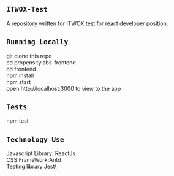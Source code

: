 ## `ITWOX-Test`
A repository written for ITWOX test for react developer position.

## `Running Locally`
git clone this repo\
cd propensitylabs-frontend\
cd frontend\
npm install\
npm start\
open http://localhost:3000 to view to the app


## `Tests`
npm test


## `Technology Use`
Javascript Library: ReactJs\
CSS FrameWork:Antd\
Testing library:Jest\

